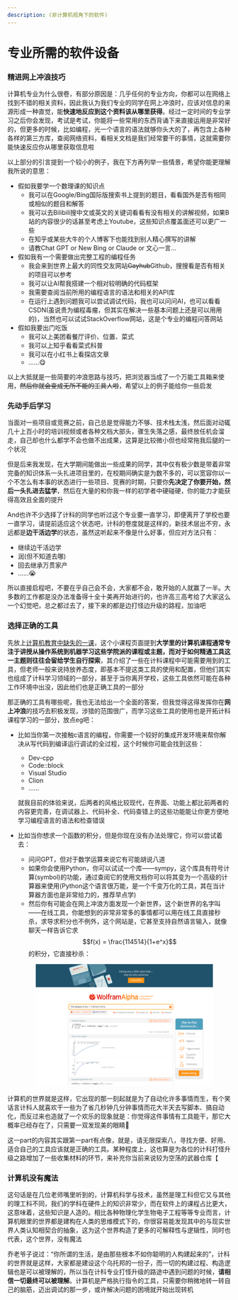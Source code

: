 ```yaml
---
description: (非计算机视角下的软件)
---
```


# 专业所需的软件设备

### 精进网上冲浪技巧

计算机专业为什么很卷，有部分原因是：几乎任何的专业方向，你都可以在网络上找到不错的相关资料，因此我认为我们专业的同学在网上冲浪时，应该对信息的来源形成一种直觉，能**快速地反应到这个资料该从哪里获得**。经过一定时间的专业学习之后你会发现，考试是考试，你能将一些常用的东西背诵下来直接运用是非常好的，但更多的时候，比如编程，光一个语言的语法就够你头大的了，再包含上各种各样的第三方库，查阅网络资料，看相关文档是我们经常要干的事情，这就需要你能快速反应你从哪里获取信息啦

以上部分的引言提到一个较小的例子，我在下方再列举一些情景，希望你能更理解我所说的意思：

* 假如我要学一个数理课的知识点
  * 我可以在Google/Bing国际版搜索书上提到的题目，看看国外是否有相同或相似的题目和解答
  * 我可以去Bilibili搜中文或英文的关键词看看有没有相关的讲解视频，如果B站的内容很少的话甚至考虑上Youtube，这些知识点覆盖面还可以更广一些
  * 在知乎或某些大牛的个人博客下也能找到别人精心撰写的讲解
  * 请教Chat GPT or New Bing or Claude or 文心一言...
* 假如我有一个需要做出完整工程的编程任务
  * 我会来到世界上最大的同性交友网站~~Gayhub~~Github，搜搜看是否有相关的项目可以参考
  * 我可以让AI帮我搭建一个相对较明确的代码框架
  * 我需要查阅当前所用的编程语言的语法和相关的API库
  * 在运行上遇到问题我可以尝试调试代码，我也可以问问AI，也可以看看CSDN(虽说贵为编程毒瘤，但其实在解决一些基本问题上还是可以用用的)，当然也可以试试StackOverflow网站，这是个专业的编程问答网站
* 假如我要出门吃饭
  * 我可以上美团看餐厅评价、位置、菜式
  * 我可以上知乎看看菜式科普
  * 我可以在小红书上看探店文章
  * ……😋

以上大抵就是一些简要的冲浪思路与技巧，把浏览器当成了一个万能工具箱来使用，~~然后你就会变成无所不能的工具人啦~~，希望以上的例子能给你一些启发

### 先动手后学习

当面对一些项目或竞赛之前，自己总是觉得能力不够、技术栈太浅，然后面对动辄几十上百小时的培训视频或者各种文档大部头，骤生失落之感，最终放任机会溜走，自己却也什么都学不会也做不出成果，这算是比较微小但也经常拖我后腿的一个状况

但是后来我发现，在大学期间能做出一些成果的同学，其中仅有极少数是带着非常完备的知识体系一头扎进项目里的，在校期间确实是为数不多的，可以宽容你以一个不怎么有本事的状态进行一些项目、竞赛的时期，只要你**先决定了你要开始，然后一头扎进去猛学**，然后在大量的和你我一样的初学者中硬碰硬，你的能力才能获得高效且全面的提升

And也许不少选择了计科的同学也听过这个专业要一直学习，即便离开了学校也要一直学习，请提前适应这个状态吧，计科的卷度就是这样的，新技术层出不穷，永远都是**边干活边学**的状态，虽然这听起来不像是什么好事，但应对方法只有：

* 继续边干活边学
* 润(但不知道去哪)
* 回去继承万贯家产
* ……😭

所以直接启程吧，不要在乎自己会不会，大家都不会，敢开始的人就赢了一半。大多数的工作都是没办法准备得十全十美再开始进行的，也许高三高考给了大家这么一个幻觉吧，总之都过去了，接下来的都是边打怪边升级的路程，加油吧

### 选择正确的工具

先放上[计算机教育中缺失的一课](https://missing-semester-cn.github.io/)，这个小课程页面提到**大学里的计算机课程通常专注于讲授从操作系统到机器学习这些学院派的课程或主题，而对于如何精通工具这一主题则往往会留给学生自行探索**，其介绍了一些在计科课程中可能需要用到的工具，但老师一般来说持放养态度，即基本不提这类工具的使用和配置，但他们其实也组成了计科学习领域的一部分，甚至于当你离开学校，这些工具依然可能在各种工作环境中出没，因此他们也是正确工具的一部分

那正确的工具有哪些呢，我也无法给出一个全面的答案，但我觉得这得发挥你在**网上冲浪**的技巧去积极发现，涉猎的范围很广，而学习这些工具的使用也是开拓计科课程学习的一部分，放点eg吧：

*   比如当你第一次接触c语言的编程，你需要一个较好的集成开发环境来帮你解决从写代码到编译运行调试的全过程，这个时候你可能会找到这些：

    * Dev-cpp
    * Code::block
    * Visual Studio
    * Clion
    * ……

    就我目前的体验来说，后两者的风格比较现代，在界面、功能上都比前两者的内容更完善，在调试器上、代码补全、代码查错上的这些功能能让你更方便地学习编程语言的语法和检查错误
*   比如当你想求一个函数的积分，但是你现在没有办法处理它，你可以尝试着去：

    * 问问GPT，但对于数学运算来说它有可能胡说八道
    * 如果你会使用Python，你可以试试一个库——sympy，这个库具有符号计算(symbol)的功能，通过查阅它的使用文档你可以将其变为一个高级的计算器来使用(Python这个语言很万能，是一个千变万化的工具，其在当计算器方面也是非常给力的，推荐早点学)
    * 然后你有可能会在网上冲浪方面发现一个新世界，这个新世界的名字叫——在线工具，你能想到的非常非常多的事情都可以用在线工具直接秒杀，求导求积分也不例外，这个网站是，它甚至支持自然语言输入，就像聊天一样告诉它求 $$f(x) = \frac{114514}{1+e^x}$$的积分，它直接秒杀：



    <figure><img src="../../.gitbook/assets/WolframAlpha.jpg" alt=""><figcaption></figcaption></figure>

计算机的世界就是这样，它出现的那一刻起就是为了自动化许多事情而生，有个笑话言计科人就喜欢干一些为了省几秒钟几分钟事情而花大半天去写脚本、搞自动化，而反过来也造就了一个欢乐的现象就是：你觉得这件事情有工具能干，那它大概率已经存在了，只需要一双发现美的眼睛👀

这一part的内容其实跟第一part有点像，就是，请无限探索八，寻找方便、好用、适合自己的工具应该就是正确的工具。某种程度上，这也算是为各位的计科打怪升级之路增加了一些收集材料的环节，来补充你当前来说较为空荡的武器仓库【

### 计算机没有魔法

这句话是在几位老师嘴里听到的，计算机科学与技术，虽然是理工科但它又与其他的理工科不同，我们的学科在硬件上的知识非常少，而在软件上的课程占比更大，这意味着，这些知识是人造的。相比各种物理化学生物电子工程等等专业而言，计算机眼里的世界都是建构在人类的思维模式下的，你很容易能发现其中的与现实世界人类认知相契合的抽象，这为这个世界构造了更多的可解释性与逻辑性，同时也代表，这个世界，没有魔法

乔老爷子说过：“你所谓的生活，是由那些根本不如你聪明的人构建起来的”，计科的世界就是这样，大家都是建设这个乌托邦的一份子，而一切的构建过程、构造逻辑也是可以被理解的，所以当在计科专业打怪升级的路途中遇到问题的时候，**请相信一切最终可以被理解**。计算机是严格执行指令的工具，只需要你稍微地转一转自己的脑筋，迈出调试的那一步，或许解决问题的困境就开始出现转机
